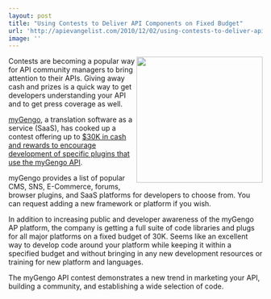 ```yaml
---
layout: post
title: "Using Contests to Deliver API Components on Fixed Budget"
url: 'http://apievangelist.com/2010/12/02/using-contests-to-deliver-api-components-on-a-budget/'
image: ''
---
```


<img src="http://kinlane-productions.s3.amazonaws.com/api-evangelist/myGengo-labs-contest.jpg" alt="" width="250" align="right" />Contests are becoming a popular way for API community managers to bring attention to their APIs. Giving away cash and prizes is a quick way to get developers understanding your API and to get press coverage as well.

[myGengo][1], a translation software as a service (SaaS), has cooked up a contest offering up to [$30K in cash and rewards to encourage development of specific plugins that use the myGengo API][2].

myGengo provides a list of popular CMS, SNS, E-Commerce, forums, browser plugins, and SaaS platforms for developers to choose from. You can request adding a new framework or platform if you wish.

In addition to increasing public and developer awareness of the myGengo AP platform, the company is getting a full suite of code libraries and plugs for all major platforms on a fixed budget of 30K. Seems like an excellent way to develop code around your platform while keeping it within a specified budget and without bringing in any new development resources or training for new platform and languages.

The myGengo API contest demonstrates a new trend in marketing your API, building a community, and establishing a wide selection of code.

   [1]: http://mygengo.com/
   [2]: http://mygengo.com/services/api/lab
